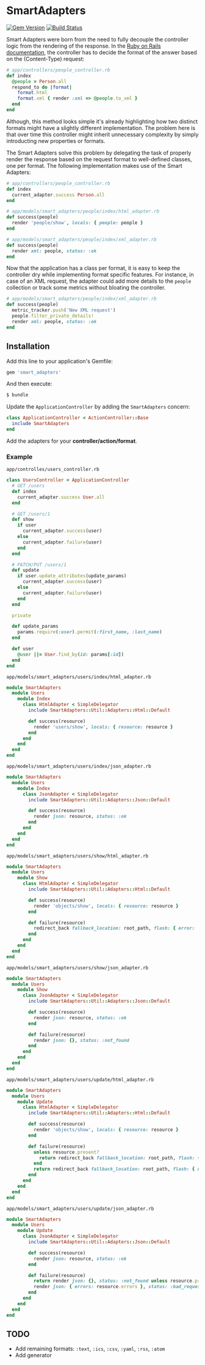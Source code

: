 # SmartAdapters

[![Gem Version](https://badge.fury.io/rb/smart_adapters.svg)](https://badge.fury.io/rb/smart_adapters) [![Build Status](https://travis-ci.org/andrearampin/smart_adapters.svg?branch=master)](https://travis-ci.org/andrearampin/smart_adapters)

Smart Adapters were born from the need to fully decouple the controller logic from the rendering of the response.
In the [Ruby on Rails documentation](https://apidock.com/rails/ActionController/MimeResponds/InstanceMethods/respond_to), the controller has to decide the format of the answer based on the (Content-Type) request:

```ruby
# app/controllers/people_controller.rb
def index
  @people = Person.all
  respond_to do |format|
    format.html
    format.xml { render :xml => @people.to_xml }
  end
end
```

Although, this method looks simple it's already highlighting how two distinct formats might have a slightly different implementation. The problem here is that over time this controller might inherit unnecessary complexity by simply introducting new properties or formats.

The Smart Adapters solve this problem by delegating the task of properly render the response based on the request format to well-defined classes, one per format. The following implementation makes use of the Smart Adapters:

```ruby
# app/controllers/people_controller.rb
def index
  current_adapter.success Person.all
end

# app/models/smart_adapters/people/index/html_adapter.rb
def success(people)
  render 'people/show', locals: { people: people }
end

# app/models/smart_adapters/people/index/xml_adapter.rb
def success(people)
  render xml: people, status: :ok
end
```

Now that the application has a class per format, it is easy to keep the controller dry while implementing format specific features. For instance, in case of an XML request, the adapter could add more details to the `people` collection or track some metrics without bloating the controller.

```ruby
# app/models/smart_adapters/people/index/xml_adapter.rb
def success(people)
  metric_tracker.push('New XML request')
  people.filter_private_details!
  render xml: people, status: :ok
end
```

## Installation
Add this line to your application's Gemfile:

```ruby
gem 'smart_adapters'
```

And then execute:
```bash
$ bundle
```

Update the `ApplicationController` by adding the `SmartAdapters` concern:
```ruby
class ApplicationController < ActionController::Base
  include SmartAdapters
end
```

Add the adapters for your **controller/action/format**.

### Example

`app/controlles/users_controller.rb`
```ruby
class UsersController < ApplicationController
  # GET /users
  def index
    current_adapter.success User.all
  end

  # GET /users/1
  def show
    if user
      current_adapter.success(user)
    else
      current_adapter.failure(user)
    end
  end

  # PATCH/PUT /users/1
  def update
    if user.update_attributes(update_params)
      current_adapter.success(user)
    else
      current_adapter.failure(user)
    end
  end

  private

  def update_params
    params.require(:user).permit(:first_name, :last_name)
  end

  def user
    @user ||= User.find_by(id: params[:id])
  end
end
```
`app/models/smart_adapters/users/index/html_adapter.rb`
```ruby
module SmartAdapters
  module Users
    module Index
      class HtmlAdapter < SimpleDelegator
        include SmartAdapters::Util::Adapters::Html::Default

        def success(resource)
          render 'users/show', locals: { resource: resource }
        end
      end
    end
  end
end
```
`app/models/smart_adapters/users/index/json_adapter.rb`
```ruby
module SmartAdapters
  module Users
    module Index
      class JsonAdapter < SimpleDelegator
        include SmartAdapters::Util::Adapters::Json::Default

        def success(resource)
          render json: resource, status: :ok
        end
      end
    end
  end
end

```
`app/models/smart_adapters/users/show/html_adapter.rb`
```ruby
module SmartAdapters
  module Users
    module Show
      class HtmlAdapter < SimpleDelegator
        include SmartAdapters::Util::Adapters::Html::Default

        def success(resource)
          render 'objects/show', locals: { resource: resource }
        end

        def failure(resource)
          redirect_back fallback_location: root_path, flash: { error: 'Resource not found' }
        end
      end
    end
  end
end
```
`app/models/smart_adapters/users/show/json_adapter.rb`
```ruby
module SmartAdapters
  module Users
    module Show
      class JsonAdapter < SimpleDelegator
        include SmartAdapters::Util::Adapters::Json::Default

        def success(resource)
          render json: resource, status: :ok
        end

        def failure(resource)
          render json: {}, status: :not_found
        end
      end
    end
  end
end
```
`app/models/smart_adapters/users/update/html_adapter.rb`
```ruby
module SmartAdapters
  module Users
    module Update
      class HtmlAdapter < SimpleDelegator
        include SmartAdapters::Util::Adapters::Html::Default

        def success(resource)
          render 'objects/show', locals: { resource: resource }
        end

        def failure(resource)
          unless resource.present?
            return redirect_back fallback_location: root_path, flash: { error: 'Resource not found' }
          end
          return redirect_back fallback_location: root_path, flash: { error: resource.errors }
        end
      end
    end
  end
end
```
`app/models/smart_adapters/users/update/json_adapter.rb`
```ruby
module SmartAdapters
  module Users
    module Update
      class JsonAdapter < SimpleDelegator
        include SmartAdapters::Util::Adapters::Json::Default

        def success(resource)
          render json: resource, status: :ok
        end

        def failure(resource)
          return render json: {}, status: :not_found unless resource.present?
          render json: { errors: resource.errors }, status: :bad_request
        end
      end
    end
  end
end
```

## TODO
- Add remaining formats: `:text`, `:ics`, `:csv`, `:yaml`, `:rss`, `:atom`
- Add generator
